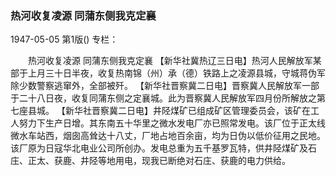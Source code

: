 ### 热河收复凌源  同蒲东侧我克定襄

1947-05-05
第1版()
专栏：

　　热河收复凌源
    同蒲东侧我克定襄
    【新华社冀热辽三日电】热河人民解放军某部于上月三十日半夜，收复热南锦（州）承（德）铁路上之凌源县城，守城蒋伪军除少数警察逃窜外，全部被歼。
    【新华社晋察冀二日电】晋察冀人民解放军一部于二十八日夜，收复同蒲东侧之定襄城。此为晋察冀人民解放军四月份所解放之第七座县城。
    【新华社晋察冀二日电】井陉煤矿已组成矿区管理委员会，该矿在工人努力下生产日增。其东南五十华里之微水发电厂亦已照常发电。该厂位于正太线微水车站西，烟囱高耸达十八丈，厂地占地百余亩，均为日伪以低价征用之民地。该厂原为日寇华北电业公司所创办。发电总重为五千基罗瓦特，供井陉煤矿及石庄、正太、获鹿、井陉等地用电，现我已断绝对石庄、获鹿的电力供给。
